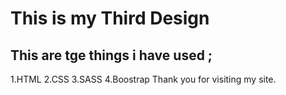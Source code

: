 # This is my Third Design
## This are tge things i have used ;
1.HTML
2.CSS
3.SASS
4.Boostrap
Thank you for visiting my site.